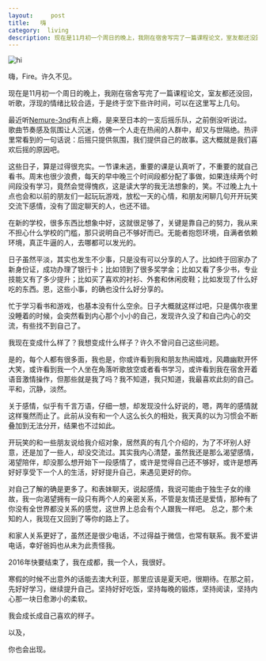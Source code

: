 ```yaml
---
layout:     post
title:   嗨
category:  living
description: 现在是11月初一个周日的晚上，我刚在宿舍写完了一篇课程论文，室友都还没回，听歌，浮现的情绪比较合适，于是终于空下些许时间，可以在这里写上点什么。
---
```

![hi](http://fire15.com/images/ct/hi.jpg)

嗨，Fire。许久不见。

现在是11月初一个周日的晚上，我刚在宿舍写完了一篇课程论文，室友都还没回，听歌，浮现的情绪比较合适，于是终于空下些许时间，可以在这里写上几句。

最近听[Nemure-3nd](http://music.163.com/#/song?id=873013)有点上瘾，是来至日本的一支后摇乐队，之前倒没听说过。歌曲节奏感及氛围让人沉迷，仿佛一个人走在热闹的人群中，却又与世隔绝。热评里常看到的一句话说：后摇只提供氛围，我们提供自己的故事。这大概就是我们喜欢后摇的原因吧。

这些日子，算是过得很充实。一节课未逃，重要的课是认真听了，不重要的就自己看书。周末也很少浪费，每天的早中晚三个时间段都分配了事做，如果连续两个时间段没有学习，竟然会觉得愧疚，这是读大学的我无法想象的，笑。不过晚上九十点也会和以前的朋友们一起玩玩游戏，放松一天的心情，和朋友闲聊几句开开玩笑交流下感情，没有了固定聊天的人，也还不错。

在新的学校，很多东西比想象中好，这就很足够了，关键是靠自己的努力，我从来不担心什么学校的门槛，那只说明自己不够好而已。无能者抱怨环境，自满者依赖环境，真正牛逼的人，去哪都可以发光的。

日子虽然平淡，其实也发生不少事，只是没有可以分享的人了。比如终于回家办了新身份证，成功办理了银行卡；比如领到了很多奖学金；比如又看了多少书，专业技能又有了多少提升；比如买了喜欢的衬衫、外套和休闲皮鞋；比如发现了什么好吃的东西。恩，这些小事，的确也没什么好分享的。

忙于学习看书和游戏，也基本没有什么空余。日子大概就这样过吧，只是偶尔夜里没睡着的时候，会突然看到内心那个小小的自己，发现许久没了和自己内心的交流，有些找不到自己了。

我现在变成什么样了？我想变成什么样子？许久不曾问自己这些问题。

是的，每个人都有很多面，我也是，你或许看到我和朋友热闹嬉戏，风趣幽默开怀大笑，或许看到我一个人坐在角落听歌放空或者看书学习，或许看到我在宿舍开着语音激情操作，但那些就是我了吗？我不知道，我只知道，我最喜欢此刻的自己。平和，沉静，淡然。

关于感情，似乎有千言万语，仔细一想，却发现没什么好说的，嗯，两年的感情就这样戛然而止了。此前从没有和一个人这么长久的相处，我天真的以为习惯会不断叠加到无法分开，结果也不过如此。

开玩笑的和一些朋友说给我介绍对象，居然真的有几个介绍的，为了不坏别人好意，还是加了一些人，却没交流过。其实我内心清楚，虽然我还是那么渴望感情，渴望陪伴，却没那么想开始下一段感情了，或许是觉得自己还不够好，或许是想再好好享受下一个人的生活，好好提升自己，来遇见更好的你。

对自己了解的确是更多了。和表妹聊天，说起感情，我说可能由于独生子女的缘故，我一向渴望拥有一段只有两个人的亲密关系，不管是友情还是爱情，那种有了你没有全世界都没关系的感觉，这世界上总会有个人跟我一样吧。
总之，那个未知的人，我现在又回到了等你的路上了。

和家人关系更好了，虽然还是很少电话，不过得益于微信，也常有联系。我不爱讲电话，幸好爸妈也从未为此责怪我。

2016年快要结束了，我在成都，我一个人，我很好。

寒假的时候不出意外的话能去澳大利亚，那里应该是夏天吧，很期待。在那之前，先好好学习，继续提升自己。坚持好好吃饭，坚持每晚的锻炼，坚持阅读，坚持内心那一块日愈渺小的柔软。

我会成长成自己喜欢的样子。

以及，

你也会出现。







